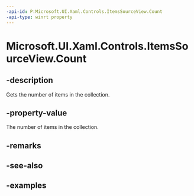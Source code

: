 ```yaml
---
-api-id: P:Microsoft.UI.Xaml.Controls.ItemsSourceView.Count
-api-type: winrt property
---
```


# Microsoft.UI.Xaml.Controls.ItemsSourceView.Count

<!--
public int Count { get; }
-->

## -description

Gets the number of items in the collection.

## -property-value

The number of items in the collection.

## -remarks

## -see-also

## -examples

